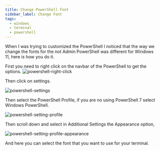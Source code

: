 ```yaml
---
title: Change PowerShell Font
sidebar_label: Change Font
tags:
  - windows
  - terminal
  - powershell
---
```

When I was trying to customized the PowerShell I noticed that the way we change the fonts for the not Admin PowerShell was different for Windows 11, here is how you do it.

First you need to right click on the navbar of the PowerShell to get the options.
![powershell-right-click](/screenshots/powershell-right-click.png)  

Then click on settings.  

![powershell-settings](/screenshots/powershell-settings.png)

Then select the PowerShell Profile, if you are no using PowerShell 7 select Windows PowerShell.

![powershell-setting-profile](/screenshots/powershell-setting-profile.png)

Then scroll down and select in Additional Settings the Appearance option,

![powershell-setting-profile-appearance](/screenshots/powershell-setting-profile-appearance.png)  

And here you can select the font that you want to use for your terminal.